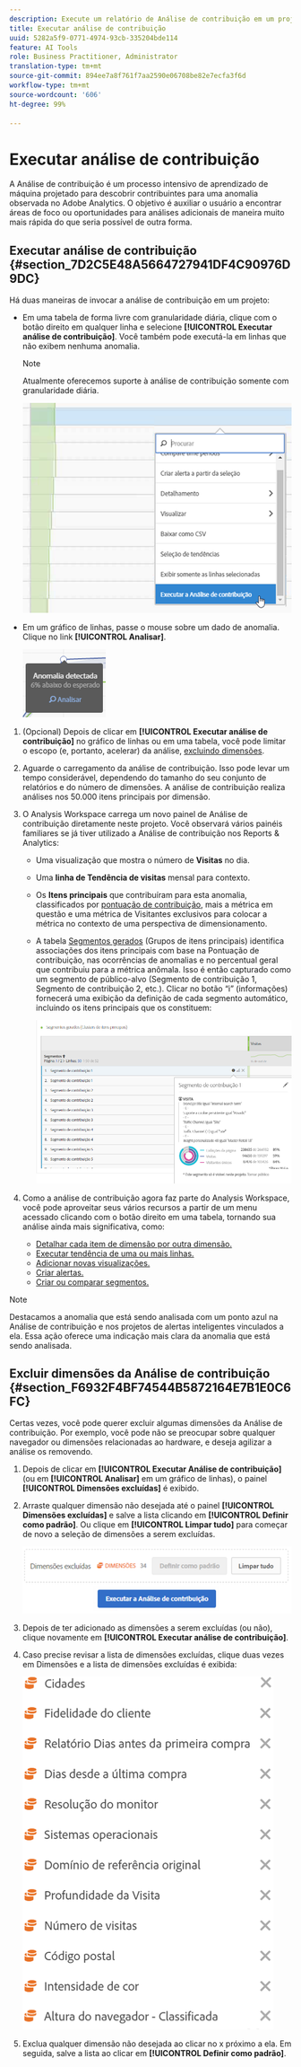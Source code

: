```yaml
---
description: Execute um relatório de Análise de contribuição em um projeto do Workspace.
title: Executar análise de contribuição
uuid: 5282a5f9-0771-4974-93cb-335204bde114
feature: AI Tools
role: Business Practitioner, Administrator
translation-type: tm+mt
source-git-commit: 894ee7a8f761f7aa2590e06708be82e7ecfa3f6d
workflow-type: tm+mt
source-wordcount: '606'
ht-degree: 99%

---
```



# Executar análise de contribuição

A Análise de contribuição é um processo intensivo de aprendizado de máquina projetado para descobrir contribuintes para uma anomalia observada no Adobe Analytics. O objetivo é auxiliar o usuário a encontrar áreas de foco ou oportunidades para análises adicionais de maneira muito mais rápida do que seria possível de outra forma.

## Executar análise de contribuição {#section_7D2C5E48A5664727941DF4C90976D9DC}

Há duas maneiras de invocar a análise de contribuição em um projeto:

* Em uma tabela de forma livre com granularidade diária, clique com o botão direito em qualquer linha e selecione **[!UICONTROL Executar análise de contribuição]**. Você também pode executá-la em linhas que não exibem nenhuma anomalia.

   >[!NOTE]
   >
   >Atualmente oferecemos suporte à análise de contribuição somente com granularidade diária.

   ![](assets/run_ca.png)

* Em um gráfico de linhas, passe o mouse sobre um dado de anomalia. Clique no link **[!UICONTROL Analisar]**.

   ![](assets/contribution-analysis.png)

1. (Opcional) Depois de clicar em **[!UICONTROL Executar análise de contribuição]** no gráfico de linhas ou em uma tabela, você pode limitar o escopo (e, portanto, acelerar) da análise, [excluindo dimensões](#section_F6932F4BF74544B5872164E7B1E0C6FC).

1. Aguarde o carregamento da análise de contribuição. Isso pode levar um tempo considerável, dependendo do tamanho do seu conjunto de relatórios e do número de dimensões. A análise de contribuição realiza análises nos 50.000 itens principais por dimensão.
1. O Analysis Workspace carrega um novo painel de Análise de contribuição diretamente neste projeto. Você observará vários painéis familiares se já tiver utilizado a Análise de contribuição nos Reports &amp; Analytics:

   * Uma visualização que mostra o número de **Visitas** no dia.
   * Uma **linha de Tendência de visitas** mensal para contexto.
   * Os **Itens principais** que contribuíram para esta anomalia, classificados por [pontuação de contribuição](https://docs.adobe.com/content/help/pt-BR/analytics/analyze/analysis-workspace/virtual-analyst/contribution-analysis/ca-tokens.html), mais a métrica em questão e uma métrica de Visitantes exclusivos para colocar a métrica no contexto de uma perspectiva de dimensionamento.

   * A tabela [Segmentos gerados](https://docs.adobe.com/content/help/pt-BR/analytics/components/segmentation/segmentation-workflow/seg-build.html) (Grupos de itens principais) identifica associações dos itens principais com base na Pontuação de contribuição, nas ocorrências de anomalias e no percentual geral que contribuiu para a métrica anômala. Isso é então capturado como um segmento de público-alvo (Segmento de contribuição 1, Segmento de contribuição 2, etc.). Clicar no botão “i” (informações) fornecerá uma exibição da definição de cada segmento automático, incluindo os itens principais que os constituem:

      ![](assets/auto_segment.png)

1. Como a análise de contribuição agora faz parte do Analysis Workspace, você pode aproveitar seus vários recursos a partir de um menu acessado clicando com o botão direito em uma tabela, tornando sua análise ainda mais significativa, como:

   * [Detalhar cada item de dimensão por outra dimensão.](/help/analyze/analysis-workspace/components/dimensions/t-breakdown-fa.md)
   * [Executar tendência de uma ou mais linhas.](/help/analyze/analysis-workspace/home.md#section_34930C967C104C2B9092BA8DCF2BF81A)
   * [Adicionar novas visualizações.](/help/analyze/analysis-workspace/visualizations/freeform-analysis-visualizations.md)
   * [Criar alertas.](/help/components/c-alerts/intellligent-alerts.md)
   * [Criar ou comparar segmentos.](/help/analyze/analysis-workspace/c-panels/c-segment-comparison/segment-comparison.md)

>[!NOTE]
>
>Destacamos a anomalia que está sendo analisada com um ponto azul na Análise de contribuição e nos projetos de alertas inteligentes vinculados a ela. Essa ação oferece uma indicação mais clara da anomalia que está sendo analisada.

## Excluir dimensões da Análise de contribuição {#section_F6932F4BF74544B5872164E7B1E0C6FC}

Certas vezes, você pode querer excluir algumas dimensões da Análise de contribuição. Por exemplo, você pode não se preocupar sobre qualquer navegador ou dimensões relacionadas ao hardware, e deseja agilizar a análise os removendo.

1. Depois de clicar em **[!UICONTROL Executar Análise de contribuição]** (ou em **[!UICONTROL Analisar]** em um gráfico de linhas), o painel **[!UICONTROL Dimensões excluídas]** é exibido.

1. Arraste qualquer dimensão não desejada até o painel **[!UICONTROL Dimensões excluídas]** e salve a lista clicando em **[!UICONTROL Definir como padrão]**. Ou clique em **[!UICONTROL Limpar tudo]** para começar de novo a seleção de dimensões a serem excluídas.

   ![](assets/exclude_dimensions.png)

1. Depois de ter adicionado as dimensões a serem excluídas (ou não), clique novamente em **[!UICONTROL Executar análise de contribuição]**.
1. Caso precise revisar a lista de dimensões excluídas, clique duas vezes em Dimensões e a lista de dimensões excluídas é exibida:

   ![](assets/excluded-dimensions.png)

1. Exclua qualquer dimensão não desejada ao clicar no x próximo a ela. Em seguida, salve a lista ao clicar em **[!UICONTROL Definir como padrão]**.

